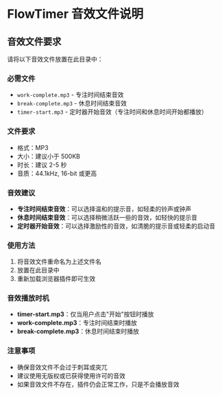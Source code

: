 # FlowTimer 音效文件说明

## 音效文件要求

请将以下音效文件放置在此目录中：

### 必需文件
- `work-complete.mp3` - 专注时间结束音效
- `break-complete.mp3` - 休息时间结束音效
- `timer-start.mp3` - 定时器开始音效（专注时间和休息时间开始都播放）

### 文件要求
- 格式：MP3
- 大小：建议小于 500KB
- 时长：建议 2-5 秒
- 音质：44.1kHz, 16-bit 或更高

### 音效建议
- **专注时间结束音效**：可以选择温和的提示音，如轻柔的铃声或钟声
- **休息时间结束音效**：可以选择稍微活跃一些的音效，如轻快的提示音
- **定时器开始音效**：可以选择激励性的音效，如清脆的提示音或轻柔的启动音

### 使用方法
1. 将音效文件重命名为上述文件名
2. 放置在此目录中
3. 重新加载浏览器插件即可生效

### 音效播放时机
- **timer-start.mp3**：仅当用户点击"开始"按钮时播放
- **work-complete.mp3**：专注时间结束时播放
- **break-complete.mp3**：休息时间结束时播放

### 注意事项
- 确保音效文件不会过于刺耳或突兀
- 建议使用无版权或已获得使用许可的音效
- 如果音效文件不存在，插件仍会正常工作，只是不会播放音效
